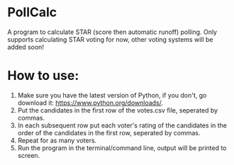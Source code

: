 # PollCalc
A program to calculate STAR (score then automatic runoff) polling. Only supports calculating STAR voting for now, other voting systems will be added soon!

# How to use:
1. Make sure you have the latest version of Python, if you don't, go download it: https://www.python.org/downloads/.
2. Put the candidates in the first row of the votes.csv file, seperated by commas.
3. In each subsequent row put each voter's rating of the candidates in the order of the candidates in the first row, seperated by commas.
4. Repeat for as many voters.
5. Run the program in the terminal/command line, output will be printed to screen.
